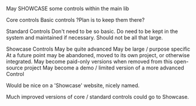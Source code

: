 May SHOWCASE some controls within the main lib

Core controls
  Basic controls
  ?Plan is to keep them there?


Standard Controls
  Don't need to be so basic.
  Do need to be kept in the system and maintained if necessary.
  Should not be all that large.

Showcase Controls
  May be quite advanced
  May be large / purpose specific
  At a future point may be abandoned, moved to its own project, or otherwise integrated.
  May become paid-only versions when removed from this open-source project
  May become a demo / limited version of a more advanced Control

  Would be nice on a 'Showcase' website, nicely named.

Much improved versions of core / standard controls could go to Showcase.






